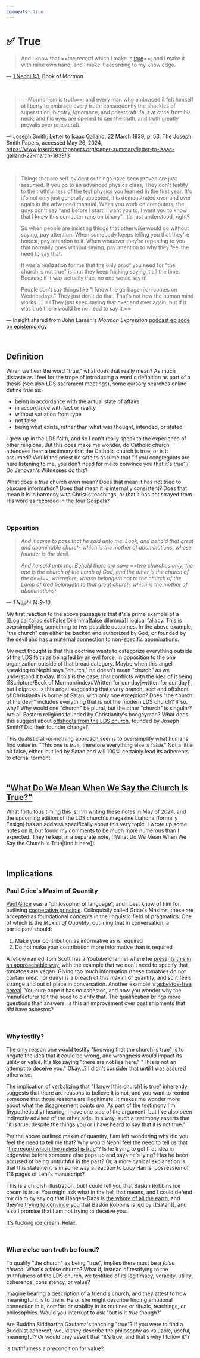 ```yaml
---
comments: true
---
```

# ✅ True

> And I know that ==the record which I make is [true](https://www.churchofjesuschrist.org/study/scriptures/bofm/1-ne/1?lang=eng#note3a)==; and I make it with mine own hand; and I make it according to my knowledge.

— [1 Nephi 1:3](https://www.churchofjesuschrist.org/study/scriptures/bofm/1-ne/1?lang=eng), Book of Mormon

&nbsp;

> ==Mormonism is truth==; and every man who embraced it felt himself at liberty to embrace every truth: consequently the shackles of superstition, bigotry, ignorance, and priestcraft, falls at once from his neck; and his eyes are opened to see the truth, and truth greatly prevails over priestcraft.

— Joseph Smith; Letter to Isaac Galland, 22 March 1839, p. 53, The Joseph Smith Papers, accessed May 26, 2024, https://www.josephsmithpapers.org/paper-summary/letter-to-isaac-galland-22-march-1839/3

&nbsp;

> Things that are self-evident or things have been proven are just assumed. If you go to an advanced physics class, They don't testify to the truthfulness of the test physics you learned in the first year. It's it's not only just generally accepted, it is demonstrated over and over again in the advanced material. When you work on computers, the guys don't say "and before I start, I want you to, I want you to know that I know this computer runs on binary". It's just understood, right? 
> 
> So when people are insisting things that otherwise would go without saying, pay attention. When somebody keeps telling you that they're honest, pay attention to it. When whatever they're repeating to you that normally goes without saying, pay attention to why they feel the need to say that.
> 
> It was a realization for me that the only proof you need for "the church is not true" is that they keep fucking saying it all the time. Because if it was actually true, no one would say it!
>
> People don't say things like "I know the garbage man comes on Wednesdays." They just don't do that. That's not how the human mind works. ... ==They just keep saying that over and over again, but if it was true there would be no need to say it.==

— Insight shared from John Larsen's *Mormon Expression* [podcast episode on epistemology](https://mormonexpression.com/2013/11/29/episode-234-epistemology)

&nbsp;

## Definition

When we hear the word "true," what does that really mean?
As much distaste as I feel for the trope of introducing a word's definition as part of a thesis (see also LDS sacrament meetings), some cursory searches online define *true* as:

- being in accordance with the actual state of affairs
- in accordance with fact or reality
- without variation from type
- not false
- being what exists, rather than what was thought, intended, or stated

I grew up in the LDS faith, and so I can't really speak to the experience of other religions. But this does make me wonder, do Catholic church attendees hear a testimony that the Catholic church is true, or is it assumed? Would the priest be safe to assume that "if you congregants are here listening to me, you don't need for me to convince you that it's true"? Do Jehovah's Witnesses do this?

What does a *true* church even mean? Does that mean it has not tried to obscure information? Does that mean it is internally consistent? Does that mean it is in harmony with Christ's teachings, or that it has not strayed from His word as recorded in the four Gospels?

&nbsp;

### Opposition
> *And it came to pass that he said unto me: Look, and behold that great and abominable church, which is the mother of abominations, whose founder is the devil.*
> 
> *And he said unto me: Behold there are save ==two churches only; the one is the church of the Lamb of God, and the other is the church of the devil==; wherefore, whoso belongeth not to the church of the Lamb of God belongeth to that great church, which is the mother of abominations;*

— *[1 Nephi 14:9-10](https://www.churchofjesuschrist.org/study/scriptures/bofm/1-ne/14?lang=eng&id=p9-p10#p9)*

My first reaction to the above passage is that it's a prime example of a [[Logical fallacies#False Dilemma|false dilemma]] logical fallacy. This is oversimplifying something to two possible outcomes. In the above example, "the church" can either be backed and authorized by God, or founded by the devil and has a maternal connection to non-specific abominations.

My next thought is that this doctrine wants to categorize everything outside of the LDS faith as being led by an evil force, in opposition to the one organization outside of that broad category. Maybe when this angel speaking to Nephi says "church," he doesn't mean "church" as we understand it today. If this is the case, that conflicts with the idea of it being [[Scripture/Book of Mormon/index#Written for our day|written for our day]], but I digress. Is this angel suggesting that every branch, sect and offshoot of Christianity is borne of Satan, with only one exception? Does "the church of the devil" includes everything that is not the modern LDS church? If so, why? Why would one "church" be plural, but the other "church" is singular? Are all Eastern religions founded by Christianity's boogeyman? What does this suggest about [offshoots from the LDS church](https://en.wikipedia.org/wiki/List_of_denominations_in_the_Latter_Day_Saint_movement), founded by Joseph Smith? Did their founder change?

This dualistic all-or-nothing approach seems to oversimplify what humans find value in. "This one is *true*, therefore everything else is false." Not a little bit false, either, but led by Satan and will 100% certainly lead its adherents to eternal torment.

&nbsp;

## ["What Do We Mean When We Say the Church Is True?"](https://www.churchofjesuschrist.org/study/liahona/2024/06/06-what-do-we-mean-when-we-say-the-church-is-true?lang=eng)
What fortuitous timing this is! I'm writing these notes in May of 2024, and the upcoming edition of the LDS church's magazine Liahona (formally Ensign) has an address specifically about this very topic. I wrote up some notes on it, but found my comments to be much more numerous than I expected. They're kept in a separate note, [[What Do We Mean When We Say the Church Is True|find it here]].

&nbsp;

## Implications
### Paul Grice's Maxim of Quantity
[Paul Grice](https://en.wikipedia.org/wiki/Paul_Grice) was a "philosopher of language", and I best know of him for outlining [cooperative principle](https://en.wikipedia.org/wiki/Cooperative_principle). Colloquially called Grice's Maxims, these are accepted as foundational concepts in the linguistic field of pragmatics. One of which is the *Maxim of Quantity*, outlining that in conversation, a participant should:

1. Make your contribution as informative as is required
2. Do not make your contribution more informative than is required

A fellow named Tom Scott has a Youtube channel where he [presents this in an approachable way](https://youtu.be/IJEaMtNN_dM?si=xqRLRGm3UY_cEgd5&t=87), with the example that we don't need to specify that tomatoes are vegan. Giving too much information (these tomatoes do not contain meat nor dairy) is a breach of this maxim of quantity, and so it feels strange and out of place in conversation. Another example is [asbestos-free cereal](https://xkcd.com/641/). You sure hope it has no asbestos, and now you wonder why the manufacturer felt the need to clarify that. The qualification brings more questions than answers; is this an improvement over past shipments that *did* have asbestos?

&nbsp;

### Why testify?
The only reason one would testify "knowing that the church is true" is to negate the idea that it could be wrong, and wrongness would impact its utility or value. It's like saying "there are not lies here." "This is not an attempt to deceive you." Okay...? I didn't consider that until I was assured otherwise.

The implication of verbalizing that "I know [this church] is true" inherently suggests that there are reasons to believe it is not, and you want to remind someone that those reasons are illegitimate. It makes me wonder more about what the disagreement points *are*. As part of the testimony I'm (hypothetically) hearing, I have one side of the argument, but I've also been indirectly advised of the other side. In a way, such a testimony asserts that "it is true, despite the things you or I have heard to say that it is not true."

Per the above outlined maxim of quantity, I am left wondering why did you feel the need to tell me that? Why would Nephi feel the need to tell us that "[the record which [he makes] is true](https://www.churchofjesuschrist.org/study/scriptures/bofm/1-ne/1?lang=eng)"? Is he trying to get that idea in edgewise before someone else pops up and says he's lying? Has he been accused of being untruthful in the past? Or, a more cynical explanation is that this statement is in some way a reaction to Lucy Harris' possession of 116 pages of Lehi's manuscript?

This is a childish illustration, but I could tell you that Baskin Robbins ice cream is true. You might ask what in the hell that means, and I could defend my claim by saying that Häagen-Dazs is [the whore of all the earth](https://www.churchofjesuschrist.org/study/scriptures/bofm/1-ne/14?lang=eng&id=p10#p10), and they're [trying to convince you](https://www.churchofjesuschrist.org/study/scriptures/bofm/1-ne/8?lang=eng&id=p26-p27#p26) that Baskin Robbins is led by [[Satan]], and also I promise that I am not trying to deceive you.

It's fucking ice cream. Relax.

&nbsp;

### Where else can truth be found?
To qualify "the church" as being "true", implies there must be a *false church*. What's a false church? What if, instead of testifying to the truthfulness of the LDS church, we testified of its legitimacy, veracity, utility, coherence, consistency, or value?

Imagine hearing a description of a friend's church, and they attest to how meaningful it is to them. He or she might describe finding emotional connection in it, comfort or stability in its routines or rituals, teachings, or philosophies. Would you interrupt to ask "but is it *true* though?"

Are Buddha Siddhartha Gautama's teaching "true"? If you were to find a Buddhist adherent, would they describe the philosophy as valuable, useful, meaningful? Or would they assert that "it's true, and that's why I follow it"?

Is truthfulness a precondition for value?